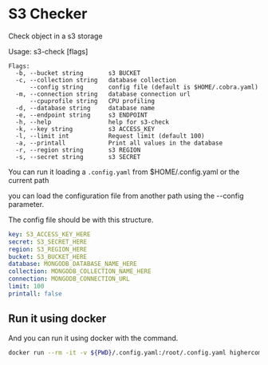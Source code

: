 S3 Checker
===================

Check object in a s3 storage

Usage:
  s3-check [flags]

```
Flags:
  -b, --bucket string       s3 BUCKET
  -c, --collection string   database collection
      --config string       config file (default is $HOME/.cobra.yaml)
  -m, --connection string   database connection url
      --cpuprofile string   CPU profiling
  -d, --database string     database name
  -e, --endpoint string     s3 ENDPOINT
  -h, --help                help for s3-check
  -k, --key string          s3 ACCESS_KEY
  -l, --limit int           Request limit (default 100)
  -a, --printall            Print all values in the database
  -r, --region string       s3 REGION
  -s, --secret string       s3 SECRET
```

You can run it loading a `.config.yaml` from $HOME/.config.yaml or the current path

you can load the configuration file from another path using the --config parameter.

The config file should be with this structure.

```yaml
key: S3_ACCESS_KEY_HERE
secret: S3_SECRET_HERE
region: S3_REGION_HERE
bucket: S3_BUCKET_HERE
database: MONGODB_DATABASE_NAME_HERE
collection: MONGODB_COLLECTION_NAME_HERE
connection: MONGODB_CONNECTION_URL
limit: 100
printall: false
```

## Run it using docker 

And you can run it using docker with the command.

```bash
docker run --rm -it -v ${PWD}/.config.yaml:/root/.config.yaml highercomve/s3-check:latest
```